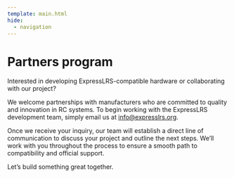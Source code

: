 ```yaml
---
template: main.html
hide:
  - navigation
---
```


# Partners program

Interested in developing ExpressLRS-compatible hardware or collaborating with our project?

We welcome partnerships with manufacturers who are committed to quality and innovation in RC systems. To begin working
with the ExpressLRS development team, simply email us at info@expresslrs.org.

Once we receive your inquiry, our team will establish a direct line of communication to discuss your project and outline
the next steps. We’ll work with you throughout the process to ensure a smooth path to compatibility and official
support.

Let’s build something great together.
